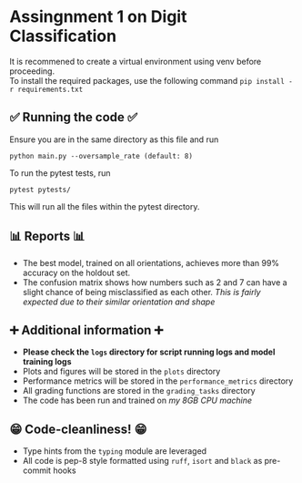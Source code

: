 # Assingnment 1 on Digit Classification

It is recommened to create a virtual environment using venv before proceeding. \
To install the required packages, use the following command `pip install -r requirements.txt`

## ✅ Running the code ✅
Ensure you are in the same directory as this file and run
```
python main.py --oversample_rate (default: 8)
```

To run the pytest tests, run 
```
pytest pytests/
```
This will run all the files within the pytest directory.


## 📊 Reports 📊
- The best model, trained on all orientations, achieves more than 99% accuracy on the holdout set. 
- The confusion matrix shows how numbers such as $2$ and $7$ can have a slight chance of being misclassified as each other. *This is fairly expected due to their similar orientation and shape*


## ➕ Additional information ➕
- **Please check the `logs` directory for script running logs and model training logs**
- Plots and figures will be stored in the `plots` directory
- Performance metrics will be stored in the `performance_metrics` directory
- All grading functions are stored in the `grading_tasks` directory
- The code has been run and trained on *my 8GB CPU machine*

## 😁 Code-cleanliness! 😁
- Type hints from the `typing` module are leveraged
- All code is pep-8 style formatted using `ruff`, `isort` and `black` as pre-commit hooks
